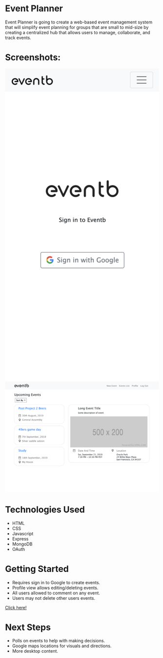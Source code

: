 # Event Planner


Event Planner is going to create a web-based event management system that will simplify event planning for groups that are small to mid-size by creating a centralized hub that allows users to manage, collaborate, and track events.

# Screenshots:

![Screenshot 1](public/images/ss1.png "Screenshot 1") ![Screenshot 2](public/images/ss2.png "Screenshot 2")

# Technologies Used
* HTML
* CSS
* Javascript
* Express
* MongoDB
* OAuth

# Getting Started

* Requires sign in to Google to create events.
* Profile view allows editing/deleting events.
* All users allowed to comment on any event.
* Users may not delete other users events.

[Click here!](alyplans.herokuapp.com)

# Next Steps
* Polls on events to help with making decisions.
* Google maps locations for visuals and directions.
* More desktop content.